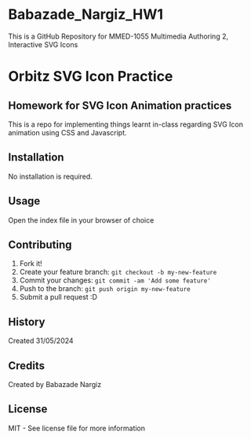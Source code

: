# Babazade_Nargiz_HW1
This is a GitHub Repository for MMED-1055 Multimedia Authoring 2, Interactive SVG Icons
# Orbitz SVG Icon Practice
## Homework for SVG Icon Animation practices
This is a repo for implementing things learnt in-class regarding SVG Icon animation using CSS and Javascript.

## Installation
No installation is required.

## Usage
Open the index file in your browser of choice

## Contributing
1. Fork it!
2. Create your feature branch: `git checkout -b my-new-feature`
3. Commit your changes: `git commit -am 'Add some feature'`
4. Push to the branch: `git push origin my-new-feature`
5. Submit a pull request :D

## History
Created 31/05/2024

## Credits
Created by Babazade Nargiz

## License
MIT - See license file for more information